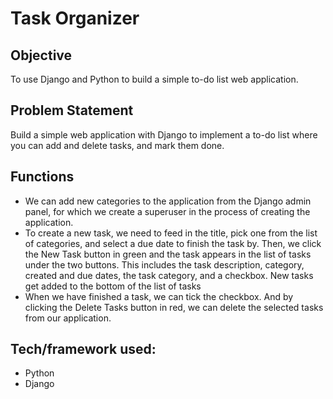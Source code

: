# Task Organizer


## Objective

To use Django and Python to build a simple to-do list web application.
  
## Problem Statement
Build a simple web application with Django to implement a to-do list where you can add
and delete tasks, and mark them done.
## Functions 
* We can add new categories to the application from the Django admin panel, for which we create a superuser in the process of creating the application.
* To create a new task, we need to feed in the title, pick one from the list of categories, and select a due date to finish the task by. Then, we click the New Task button in green and the task appears in the list of tasks under the two buttons. This includes the task description, category, created and due dates, the task category, and a checkbox. New tasks get added to the bottom of the list of tasks
* When we have finished a task, we can tick the checkbox. And by clicking the Delete Tasks button in red, we can delete the selected tasks from our application.
## Tech/framework used:
   - Python
   - Django
   

